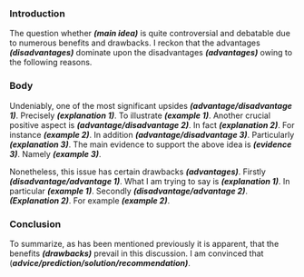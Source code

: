 ### Introduction

The question whether _**(main idea)**_ is quite controversial and debatable due to numerous benefits and drawbacks. I reckon that the advantages _**(disadvantages)**_ dominate upon the disadvantages _**(advantages)**_ owing to the following reasons.

### Body

Undeniably, one of the most significant upsides _**(advantage/disadvantage 1)**_. Precisely _**(explanation 1)**_. To illustrate _**(example 1)**_. Another crucial positive aspect is _**(advantage/disadvantage 2)**_. In fact _**(explanation 2)**_. For instance _**(example 2)**_. In addition _**(advantage/disadvantage 3)**_. Particularly _**(explanation 3)**_. The main evidence to support the above idea is _**(evidence 3)**_. Namely _**(example 3)**_.

Nonetheless, this issue has certain drawbacks _**(advantages)**_. Firstly _**(disadvantage/advantage 1)**_. What I am trying to say is _**(explanation 1)**_. In particular _**(example 1)**_. Secondly _**(disadvantage/advantage 2)**_. _**(Explanation 2)**_. For example _**(example 2)**_.

### Conclusion

To summarize, as has been mentioned previously it is apparent, that the benefits _**(drawbacks)**_ prevail in this discussion. I am convinced that (_**advice/prediction/solution/recommendation)**_.